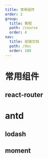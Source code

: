 ```yaml
---
title: 常用组件
order: 2
group:
  title: 教程
  path: /course
  order: 4
nav:
  title: 前端文档
  path: /doc
  order: 100
---
```


# 常用组件

## react-router

# antd

## lodash

## moment
